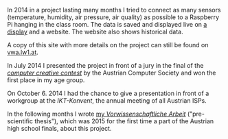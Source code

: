 In 2014 in a project lasting many months I tried to connect as many sensors (temperature, humidity, air pressure, air quality) as possible to a Raspberry Pi hanging in the class room. The data is saved and displayed live on [a display](https://vwa.lw1.at/images/display.jpg) and a website. The website also shows historical data.

A copy of this site with more details on the project can still be found on [vwa.lw1.at](https://vwa.lw1.at/).

In July 2014 I presented the project in front of a jury in the final of the [*computer creative contest*](http://blog.ocg.at/2014/06/ccw14-final/) by the Austrian Computer Society and won the first place in my age group.

On October 6. 2014 I had the chance to give a presentation in front of a workgroup at the *IKT-Konvent*, the annual meeting of all Austrian ISPs.

In the following months I wrote [my *Vorwissenschaftliche Arbeit*](https://github.com/Findus23/VWA/raw/master/main.pdf) ("pre-scientific thesis"), which was 2015 for the first time a part of the Austrian high school finals, about this project.
